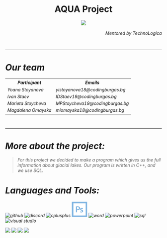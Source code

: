 <h1 align = "center">AQUA Project</h1>
<p align = "center"> <img src = "https://cdn.discordapp.com/attachments/808345491984351302/858350256773005312/No_Brain_No_Gain_Logo.png" width="200"></p>
<p align = "right"><i>Mentored by TechnoLogica<i></p>
<br>
<hr>
<h1>Our team</h1>

<table align>
  <tr>
    <th>Participant</th>
    <th>Emails</th>
  </tr>
  <tr>
    <td><i>Yoana Stoyanova</i></td>
    <td><i>yistoyanova18@codingburgas.bg</i></td>
  </tr>
  <tr>
    <td><i>Ivan Staev</i></td>
    <td><i>IDStaev19@codingburgas.bg</i></td>
  </tr>
  <tr>
    <td><i>Marieta Stoycheva</i></td>
    <td><i>MPStoycheva19@codingburgas.bg</i></td>
  </tr>
  <tr>
    <td><i>Magdalena Omayska</i></td>
    <td><i>miomayska18@codingburgas.bg</i></td>
  </tr>
</table>
<br>
<hr>
<h1>More about the project: </h1>

> For this project we decided to make a program which gives us the full information about glacial lakes. Our program is written in C++, and we use SQL.

<h1 align="left">Languages and Tools:</h1>
<p align="left">
  <img src="https://1000logos.net/wp-content/uploads/2018/11/GitHub-logo.png" alt="github" width="50" height="50"/>
  <img src="https://www.freepnglogos.com/uploads/discord-logo-png/concours-discord-cartes-voeux-fortnite-france-6.png" alt="discord" width="50" height="50"/> 
  <img src="https://raw.githubusercontent.com/isocpp/logos/master/cpp_logo.png" alt="cplusplus" width="45" height="50"/> 
  <img src="https://raw.githubusercontent.com/devicons/devicon/master/icons/photoshop/photoshop-line.svg" alt="photoshop" width="50" height="50"/> 
  <img src="https://logodownload.org/wp-content/uploads/2018/10/word-logo.png" alt="word" width="50" height="50"/>
  <img src="https://brandslogos.com/wp-content/uploads/thumbs/microsoft-powerpoint-2013-logo-vector.svg" alt="powerpoint" width="50" height="50"/> 
  <img src="https://cdn.discordapp.com/attachments/851834816672432151/858695118013464576/kisspng-microsoft-sql-server-mysql-database-logo-5b098c6ee92a46.0488681015273524309551.png" alt="sql" width="100" height="50"/> 
  <img src="https://upload.wikimedia.org/wikipedia/commons/thumb/c/cd/Visual_Studio_2017_Logo.svg/1200px-Visual_Studio_2017_Logo.svg.png" alt="visual studio" width="50" height="50"/> 
</p>
<p>
  <img src = "https://img.shields.io/github/languages/count/yistoyanova18/AQUA_Project?style=for-the-badge">
  <img src = "https://img.shields.io/github/contributors/yistoyanova18/AQUA_Project?style=for-the-badge">
  <img src = "https://img.shields.io/github/last-commit/yistoyanova18/AQUA_Project?style=for-the-badge">
  <img src = "https://img.shields.io/github/languages/top/yistoyanova18/AQUA_Project?style=for-the-badge">
</p>
